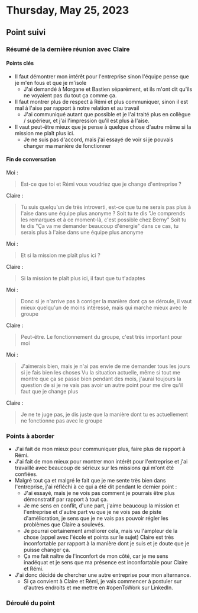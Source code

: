 # Thursday, May 25, 2023

## Point suivi

### Résumé de la dernière réunion avec Claire

#### Points clés

- Il faut démontrer mon intérêt pour l'entreprise sinon l'équipe pense que je m'en fous et que je m'isole
  - J'ai demandé à Morgane et Bastien séparément, et ils m'ont dit qu'ils ne voyaient pas du tout ça comme ça.
- Il faut montrer plus de respect à Rémi et plus communiquer, sinon il est mal à l'aise par rapport à notre relation et au travail
  - J'ai communiqué autant que possible et je l'ai traité plus en collègue / supérieur, et j'ai l'impression qu'il est plus à l'aise.
- Il vaut peut-être mieux que je pense à quelque chose d'autre même si la mission me plaît plus ici.
  - Je ne suis pas d'accord, mais j'ai essayé de voir si je pouvais changer ma manière de fonctionner

#### Fin de conversation

Moi :
> Est-ce que toi et Rémi vous voudriez que je change d'entreprise ?

Claire :
> Tu suis quelqu'un de très introverti, est-ce que tu ne serais pas plus à l'aise dans une équipe plus anonyme ?
> Soit tu te dis "Je comprends les remarques et à ce moment-là, c'est possible chez Berny"
> Soit tu te dis "Ça va me demander beaucoup d'énergie" dans ce cas, tu serais plus à l'aise dans une équipe plus anonyme

Moi :
> Et si la mission me plaît plus ici ?

Claire :
> Si la mission te plaît plus ici, il faut que tu t'adaptes

Moi :
> Donc si je n'arrive pas à corriger la manière dont ça se déroule, il vaut mieux quelqu'un de moins intéressé, mais qui marche mieux avec le groupe

Claire :
> Peut-être. Le fonctionnement du groupe, c'est très important pour moi

Moi :
> J'aimerais bien, mais je n'ai pas envie de me demander tous les jours si je fais bien les choses
> Vu la situation actuelle, même si tout me montre que ça se passe bien pendant des mois, j'aurai toujours la question de si je ne vais pas avoir un autre point pour me dire qu'il faut que je change plus

Claire :
> Je ne te juge pas, je dis juste que la manière dont tu es actuellement ne fonctionne pas avec le groupe

### Points à aborder

- J'ai fait de mon mieux pour communiquer plus, faire plus de rapport à Rémi.
- J'ai fait de mon mieux pour montrer mon intérêt pour l'entreprise et j'ai travaillé avec beaucoup de sérieux sur les missions qui m'ont été confiées.
- Malgré tout ça et malgré le fait que je me sente très bien dans l'entreprise, j'ai réfléchi à ce qui a été dit pendant le dernier point :
  - J'ai essayé, mais je ne vois pas comment je pourrais être plus démonstratif par rapport à tout ça.
  - Je me sens en conflit, d'une part, j'aime beaucoup la mission et l'entreprise et d'autre part vu que je ne vois pas de piste d'amélioration, je sens que je ne vais pas pouvoir régler les problèmes que Claire a soulevés.
  - Je pourrai certainement améliorer cela, mais vu l'ampleur de la chose (appel avec l'école et points sur le sujet) Claire est très inconfortable par rapport à la manière dont je suis et je doute que je puisse changer ça.
  - Ça me fait naître de l'inconfort de mon côté, car je me sens inadéquat et je sens que ma présence est inconfortable pour Claire et Rémi.
- J'ai donc décidé de chercher une autre entreprise pour mon alternance.
  - Si ça convient à Claire et Rémi, je vais commencer à postuler sur d'autres endroits et me mettre en #openToWork sur LinkedIn.

### Déroulé du point
